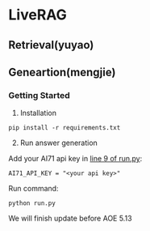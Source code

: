 # LiveRAG

## Retrieval(yuyao)




## Geneartion(mengjie)

### Getting Started




1. Installation

```
pip install -r requirements.txt
```

2. Run answer generation

Add your AI71 api key in [line 9 of run.py](https://github.com/dongguanting/LiveRAG/blob/0cd6e9aadd046e79ba701c20883a7e66a4028866/run.py#L9):

```
AI71_API_KEY = "<your api key>"
```

Run command:

```
python run.py
```




We will finish update before AOE 5.13
